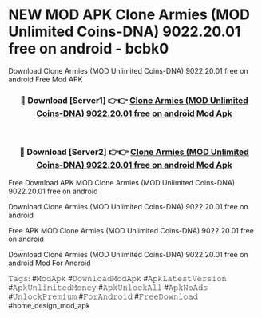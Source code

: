 # NEW MOD APK Clone Armies (MOD Unlimited Coins-DNA) 9022.20.01 free on android - bcbk0
Download Clone Armies (MOD Unlimited Coins-DNA) 9022.20.01 free on android Free Mod APK

<div align="center">
<h3>🔴 Download [Server1] 👉👉 <a href="https://apk-comot.site?title=Clone_Armies_(MOD_Unlimited_Coins-DNA)_9022.20.01_free_on_android">Clone Armies (MOD Unlimited Coins-DNA) 9022.20.01 free on android Mod Apk</a></h3><br>

<h3>🔴 Download [Server2] 👉👉 <a href="https://apk-comot.site?title=Clone_Armies_(MOD_Unlimited_Coins-DNA)_9022.20.01_free_on_android">Clone Armies (MOD Unlimited Coins-DNA) 9022.20.01 free on android Mod Apk</a></h3>
</div>


Free Download APK MOD Clone Armies (MOD Unlimited Coins-DNA) 9022.20.01 free on android

Download Clone Armies (MOD Unlimited Coins-DNA) 9022.20.01 free on android 

Free APK MOD Clone Armies (MOD Unlimited Coins-DNA) 9022.20.01 free on android 

Download Clone Armies (MOD Unlimited Coins-DNA) 9022.20.01 free on android Mod For Android

𝚃𝚊𝚐𝚜: #𝙼𝚘𝚍𝙰𝚙𝚔 #𝙳𝚘𝚠𝚗𝚕𝚘𝚊𝚍𝙼𝚘𝚍𝙰𝚙𝚔 #𝙰𝚙𝚔𝙻𝚊𝚝𝚎𝚜𝚝𝚅𝚎𝚛𝚜𝚒𝚘𝚗 #𝙰𝚙𝚔𝚄𝚗𝚕𝚒𝚖𝚒𝚝𝚎𝚍𝙼𝚘𝚗𝚎𝚢 #𝙰𝚙𝚔𝚄𝚗𝚕𝚘𝚌𝚔𝙰𝚕𝚕 #𝙰𝚙𝚔𝙽𝚘𝙰𝚍𝚜 #𝚄𝚗𝚕𝚘𝚌𝚔𝙿𝚛𝚎𝚖𝚒𝚞𝚖 #𝙵𝚘𝚛𝙰𝚗𝚍𝚛𝚘𝚒𝚍 #𝙵𝚛𝚎𝚎𝙳𝚘𝚠𝚗𝚕𝚘𝚊𝚍 #home_design_mod_apk